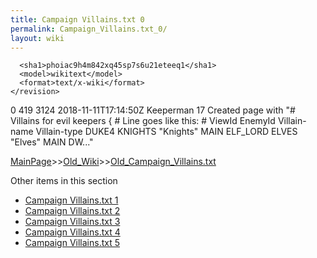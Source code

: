 ```yaml
---
title: Campaign Villains.txt 0
permalink: Campaign_Villains.txt_0/
layout: wiki
---
```


      <sha1>phoiac9h4m842xq45sp7s6u21eteeq1</sha1>
      <model>wikitext</model>
      <format>text/x-wiki</format>
    </revision>
  </page>
  <page>
    <title>Campaign Villains.txt</title>
    <ns>0</ns>
    <id>419</id>
    <revision>
      <id>3124</id>
      <timestamp>2018-11-11T17:14:50Z</timestamp>
      <contributor>
        <username>Keeperman</username>
        <id>17</id>
      </contributor>
      <comment>Created page with &quot;# Villains for evil keepers {     # Line goes like this:     # ViewId EnemyId Villain-name Villain-type     DUKE4 KNIGHTS &quot;Knights&quot; MAIN     ELF_LORD ELVES &quot;Elves&quot; MAIN     DW...&quot;</comment>
      

[MainPage](/keeperrl_wiki/ "wikilink")>>[Old_Wiki](/keeperrl_wiki/Old_Wiki "wikilink")>>[Old_Campaign_Villains.txt](/keeperrl_wiki/Old_Campaign_Villains.txt "wikilink")

Other items in this section
-    [Campaign Villains.txt 1](/keeperrl_wiki/Campaign_Villains.txt_1 "wikilink")
-    [Campaign Villains.txt 2](/keeperrl_wiki/Campaign_Villains.txt_2 "wikilink")
-    [Campaign Villains.txt 3](/keeperrl_wiki/Campaign_Villains.txt_3 "wikilink")
-    [Campaign Villains.txt 4](/keeperrl_wiki/Campaign_Villains.txt_4 "wikilink")
-    [Campaign Villains.txt 5](/keeperrl_wiki/Campaign_Villains.txt_5 "wikilink")
